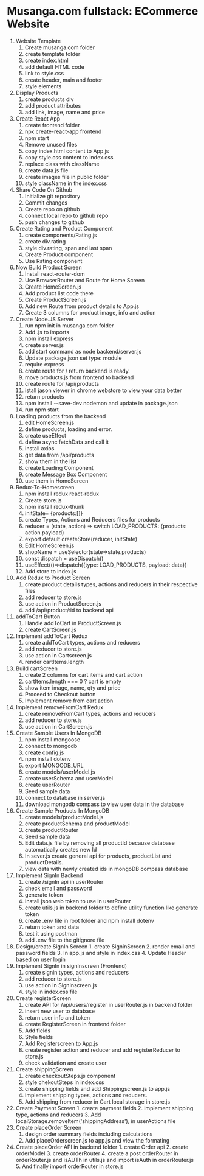 # Musanga.com fullstack: ECommerce Website
1. Website Template
   1. Create musanga.com folder
   2. create template folder
   3. create index.html
   4. add default HTML code
   5. link to style.css
   6. create header, main and footer
   7. style elements
2. Display Products
   1. create products div
   2. add product attributes
   3. add link, image, name and price
3. Create React App
   1. create frontend folder
   2. npx create-react-app frontend
   2. npm start
   3. Remove unused files
   4. copy index.html content to App.js
   5. copy style.css content to index.css
   6. replace class with className
   7. create data.js file
   8. create images file in public folder
   9. style className in the index.css
4. Share Code On Github
   1. Initialize git repository
   2. Commit changes
   4. Create repo on github
   5. connect local repo to github repo
   6. push changes to github
5. Create Rating and Product Component
   1. create components/Rating.js
   2. create div.rating
   3. style div.rating, span and last span
   4. Create Product component
   5. Use Rating component
6. Now Build Product Screen
   1. Install react-router-dom
   2. Use BrowserRouter and Route for Home Screen
   3. Create HomeScreen.js
   4. Add product list code there
   5. Create ProductScreen.js
   6. Add new Route from product details to App.js
   7. Create 3 columns for product image, info and action
7. Create Node.JS Server
   1. run npm init in musanga.com folder
   3. Add .js to imports
   4. npm install express
   5. create server.js
   6. add start command as node backend/server.js
   7. Update package.json set type: module
   8. require express
   9. create route for / return backend is ready.
   10. move products.js from frontend to backend
   11. create route for /api/products
   12. istall jason viewer in chrome webstore to view your data better
   13. return products
   14. npm install --save-dev nodemon and update in package.json
   14. run npm start
8. Loading products from the backend
   1. edit HomeScreen.js
   2. define products, loading and error.
   3. create useEffect
   4. define async fetchData and call it
   5. install axios
   6. get data from /api/products
   7. show them in the list
   8. create Loading Component
   9. create Message Box Component
   10. use them in HomeScreen
9. Redux-To-Homescreen
   1. npm install redux react-redux
   2. Create store.js
   3. npm install redux-thunk
   3. initState= {products:[]}
   4. create Types, Actions and Reducers files for products
   4. reducer = (state, action) => switch LOAD_PRODUCTS: {products: action.payload}
   5. export default createStore(reducer, initState)
   6. Edit HomeScreen.js
   7. shopName = useSelector(state=>state.products)
   8. const dispatch = useDispatch()
   9. useEffect(()=>dispatch({type: LOAD_PRODUCTS, payload: data})
   10. Add store to index.js
10. Add Redux to Product Screen
     1. create product details types, actions and reducers in their respective files
     2. add reducer to store.js
     3. use action in ProductScreen.js
     4. add /api/product/:id to backend api
11. addToCart Button
    1. Handle addToCart in ProductScreen.js
    2. create CartScreen.js
12. Implement addToCart Redux
    1. create addToCart types, actions and reducers
    2. add reducer to store.js
    3. use action in Cartscreen.js
    4. render cartItems.length 
13. Build cartScreen
    1. create 2 columns for cart items and cart action
    2. cartItems.length === 0 ? cart is empty
    3. show item image, name, qty and price
    4. Proceed to Checkout button
    5. Implement remove from cart action
14. Implement removeFromCart Redux
    1. create removeFromCart types, actions and reducers
    2. add reducer to store.js
    3. use action in CartScreen.js
15. Create Sample Users In MongoDB
    1. npm install mongoose
    2. connect to mongodb
    3. create config.js
    4. npm install dotenv
    5. export MONGODB_URL
    6. create models/userModel.js
    7. create userSchema and userModel
    8. create userRouter
    9. Seed sample data
    10. connect to database in server.js
    11. download mongodb compass to view user data in the database
16. Create Sample Products In MongoDB
    1. create models/productModel.js
    2. create productSchema and productModel
    3. create productRouter
    4. Seed sample data
    5. Edit data.js file by removing all productId because database automatically creates new Id
    6. In sever.js create general api for products, productList and productDetails.
    7. view data with newly created ids in mongoDB compass database
17. Implement SignIn Backend
    1. create /signIn api in userRouter
    2. check email and password
    3. generate token
    4. install json web token to use in userRouter
    5. create utils.js in backend folder to define utility function like generate token
    6. create .env file in root folder and npm install dotenv
    7. return token and data
    8. test it using postman   
    9. add .env file to the gitignore file
18.  Design/create SignIn Screen
    1. create SigninScreen
    2. render email and password fields
    3. In app.js and style in index.css
    4. Update Header based on user login
19. Implement SignIn  in signInscreen (Frontend)
    1. create signin types, actions and reducers
    2. add reducer to store.js
    3. use action in SignInscreen.js
    4. style in index.css file
20. Create registerScreen
    1. create API for /api/users/register in userRouter.js in backend folder
    2. insert new user to database
    3. return user info and token
    4. create RegisterScreen in frontend folder
    5. Add fields
    6. Style fields
    7. Add Registerscreen to App.js
    8. create register action and reducer and add registerReducer to store.js
    9. check validation and create user
21. Create shippingScreen
    1. create checkoutSteps.js component
    2. style chekoutSteps in index.css
    3. create shipping fields and add Shippingscreen.js to app.js
    4. implement shipping types, actions and reducers.
    5. Add shipping from reducer in Cart local storage in store.js
22.  Create Payment Screen
    1. create payment fields
    2. implement shipping type, actions and reducers
    3. Add  localStorage.removeItem('shippingAddress'), in userActions file
23. Create placeOrder Screen
    1. design order summary fields including calculations
    2. Add placeOrderscreen.js to app.js and view the formating
24.  Create placeOrder API in backend folder
    1. create Order api
    2. create orderModel
    3. create orderRouter
    4. create a post orderRouter in orderRouter.js and isAUTh in utils.js and import isAuth in orderRouter.js
    5. And finally import orderRouter in store.js

